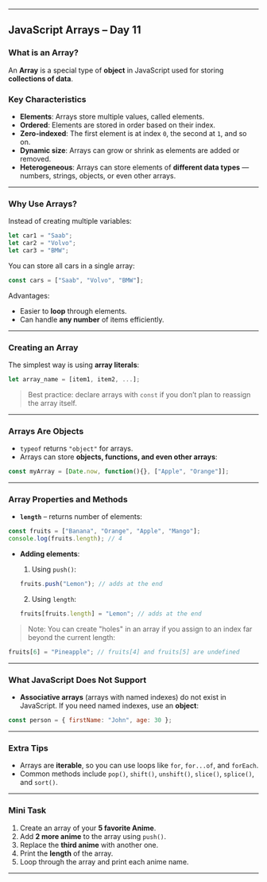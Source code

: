 
---

## **JavaScript Arrays – Day 11**

### **What is an Array?**

An **Array** is a special type of **object** in JavaScript used for storing **collections of data**.

### **Key Characteristics**

* **Elements**: Arrays store multiple values, called elements.
* **Ordered**: Elements are stored in order based on their index.
* **Zero-indexed**: The first element is at index `0`, the second at `1`, and so on.
* **Dynamic size**: Arrays can grow or shrink as elements are added or removed.
* **Heterogeneous**: Arrays can store elements of **different data types** — numbers, strings, objects, or even other arrays.

---

### **Why Use Arrays?**

Instead of creating multiple variables:

```javascript
let car1 = "Saab";
let car2 = "Volvo";
let car3 = "BMW";
```

You can store all cars in a single array:

```javascript
const cars = ["Saab", "Volvo", "BMW"];
```

Advantages:

* Easier to **loop** through elements.
* Can handle **any number** of items efficiently.

---

### **Creating an Array**

The simplest way is using **array literals**:

```javascript
let array_name = [item1, item2, ...];
```

> Best practice: declare arrays with `const` if you don’t plan to reassign the array itself.

---

### **Arrays Are Objects**

* `typeof` returns `"object"` for arrays.
* Arrays can store **objects, functions, and even other arrays**:

```javascript
const myArray = [Date.now, function(){}, ["Apple", "Orange"]];
```

---

### **Array Properties and Methods**

* **`length`** – returns number of elements:

```javascript
const fruits = ["Banana", "Orange", "Apple", "Mango"];
console.log(fruits.length); // 4
```

* **Adding elements**:

  1. Using `push()`:

  ```javascript
  fruits.push("Lemon"); // adds at the end
  ```

  2. Using `length`:

  ```javascript
  fruits[fruits.length] = "Lemon"; // adds at the end
  ```

> Note: You can create "holes" in an array if you assign to an index far beyond the current length:

```javascript
fruits[6] = "Pineapple"; // fruits[4] and fruits[5] are undefined
```

---

### **What JavaScript Does Not Support**

* **Associative arrays** (arrays with named indexes) do not exist in JavaScript.
  If you need named indexes, use an **object**:

```javascript
const person = { firstName: "John", age: 30 };
```

---

### **Extra Tips**

* Arrays are **iterable**, so you can use loops like `for`, `for...of`, and `forEach`.
* Common methods include `pop()`, `shift()`, `unshift()`, `slice()`, `splice()`, and `sort()`.

---

### **Mini Task**

1. Create an array of your **5 favorite Anime**.
2. Add **2 more anime** to the array using `push()`.
3. Replace the **third anime** with another one.
4. Print the **length** of the array.
5. Loop through the array and print each anime name.

---
